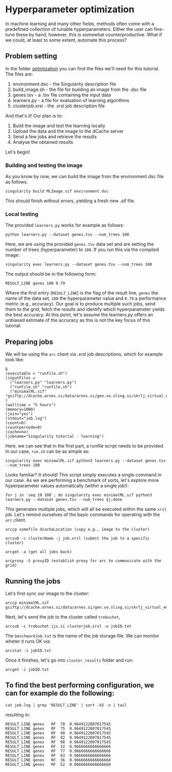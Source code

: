 # Hyperparameter optimization
In machine learning and many other fields, methods often come with a predefined collection of tunable hyperparameters.
Either the user can fine-tune these by hand, however, this is somewhat counterproductive. What if we could, at least to some extent,
automate this process?

## Problem setting
In the folder [optimization](../optimization) you can find the files we'll need for this tutorial. The files are:
1. environment.dsc - the Singularity description file
2. build_image.sh - the file for building an image from the .dsc file
3. genes.tsv - a .tsv file containing the input data
4. learners.py - a file for evaluation of learning algorithms
5. clusterjob.xrsl - the .xrsl job description file

And that's it! Our plan is to:

1. Build the image and test the learning locally
2. Upload the data and the image to the dCache server
3. Send a few jobs and retrieve the results
4. Analyse the obtained results

Let's begin!


### Building and testing the image
As you know by now, we can build the image from the environment.dsc file as follows.


```
singularity build MLImage.sif environment.dsc
```

This should finish without errors, yielding a fresh new .sif file.

### Local testing

The provided `learners.py` works for example as follows:

```
python learners.py --dataset genes.tsv --num_trees 100
```

Here, we are using the provided `genes.tsv` data set and are setting the number of trees (hyperparameter) to `100`.
If you run this via the compiled image:

```
singularity exec learners.py --dataset genes.tsv --num_trees 100
```
The output should be in the following form:

```
RESULT_LINE genes 100 0.79
```
Where the first entry (`RESULT_LINE`) is the flag of the result line, `genes` the name of the data set, `100` the hyperparameter value and `0.79` a performance metric (e.g., accuracy). Our goal is to produce multiple such jobs, send them to the grid, fetch the results and identify which hyperparameter yields the best accuracy. At this point, let's assume the learners.py offers an unbiased estimate of the accuracy as this is not the key focus of this tutorial.

## Preparing jobs
We will be using the `arc` client via .xrsl job descriptions, which for example look like:

```
&
(executable = "runfile.sh")
(inputFiles =
  ("learners.py" "learners.py")
  ("runfile.sh" "runfile.sh")
  ("minimalML.sif" "gsiftp://dcache.arnes.si/data/arnes.si/gen.vo.sling.si/skrlj_virtual_envs/minimalML.sif")
)
(walltime = "5 hours")
(memory=1000)
(join="yes")
(stdout="job.log")
(count=8)
(countpernode=8)
(cache=no)
(jobname="Singularity tutorial - learning")
```

Here, we can see that in the first part, a runfile script needs to be provided. In our case, `run.sh` can be as simple as:
```
singularity exec minimalML.sif python3 learners.py --dataset genes.tsv --num_trees 100
```
Looks familiar? It should! This script simply executes a single command in our case. As we are performing a benchmark of sorts, let's explore more hyperparameter values automatically (within a single job!):

```
for j in `seq 10 100`; do singularity exec minimalML.sif python3 learners.py --dataset genes.tsv --num_trees $j;done
```

This generates multiple jobs, which will all be executed within the same `xrsl` job.
Let's remind ourselves of the basic commands for operating with the `arc` client.

```
arccp somefile dcacheLocation (copy e.g., image to the cluster)
```

```
arcsub -c clusterName -j job.xrsl (submit the job to a specific cluster)
```

```
arcget -a (get all jobs back)
```

```
arcproxy -S proxyID (establish proxy for arc to communicate with the grid)
```

## Running the jobs
Let's first sync our image to the cluster:

```
arccp minimalML.sif gsiftp://dcache.arnes.si/data/arnes.si/gen.vo.sling.si/skrlj_virtual_envs/
```

Next, let's send the job to the cluster called `trebuchet`,
```
arcsub -c trebuchet.ijs.si clusterjob.xrsl -o jobID.txt
```

The `benchmarkJob.txt` is the name of the job storage file. We can monitor wheter it runs OK via:
```
arcstat -i jobID.txt
```

Once it finishes, let's go into `cluster_results` folder and run:

```
arcget -i jobID.txt
```

## To find the best performing configuration, we can for example do the following:
```
cat job.log | grep 'RESULT_LINE' | sort -k5 -n | tail
```
resulting in:

```
RESULT_LINE	genes	RF	70	0.9649122807017545
RESULT_LINE	genes	RF	75	0.9649122807017545
RESULT_LINE	genes	RF	90	0.9649122807017545
RESULT_LINE	genes	RF	92	0.9649122807017545
RESULT_LINE	genes	RF	98	0.9649122807017545
RESULT_LINE	genes	RF	32	0.9666666666666666
RESULT_LINE	genes	RF	77	0.9666666666666666
RESULT_LINE	genes	RF	83	0.9666666666666666
RESULT_LINE	genes	RF	36	0.9666666666666668
RESULT_LINE	genes	RF	52	0.9666666666666668
```